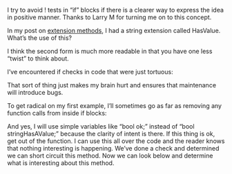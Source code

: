 ﻿I try to avoid ! tests in “if” blocks if there is a clearer way to express the idea in positive manner. Thanks to Larry M for turning me on to this concept.

In my post on [extension methods], I had a string extension called HasValue. What’s the use of this?

<script src="https://gist.github.com/4237992.js?file=solution.cs"></script>

I think the second form is much more readable in that you have one less “twist” to think about.

I’ve encountered if checks in code that were just tortuous:

<script src="https://gist.github.com/4237992.js?file=tortured-negation.cs"></script>

That sort of thing just makes my brain hurt and ensures that maintenance will introduce bugs.

To get radical on my first example, I’ll sometimes go as far as removing any function calls from inside if blocks:

<script src="https://gist.github.com/4237992.js?file=solution.cs"></script>

And yes, I will use simple variables like “bool ok;” instead of “bool stringHasAValue;” because the clarity of intent is there. If this thing is ok, get out of the function. I can use this all over the code and the reader knows that nothing interesting is happening. We’ve done a check and determined we can short circuit this method. Now we can look below and determine what is interesting about this method.

[extension methods]:http://kijanawoodard.com/cool-feature-of-extension-methods